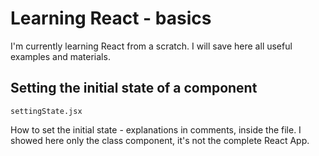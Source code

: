 # Learning React - basics

I'm currently learning React from a scratch. 
I will save here all useful examples and materials.

## Setting the initial state of a component

`settingState.jsx`

How to set the initial state - explanations in comments, inside the file.
I showed here only the class component, it's not the complete React App.
